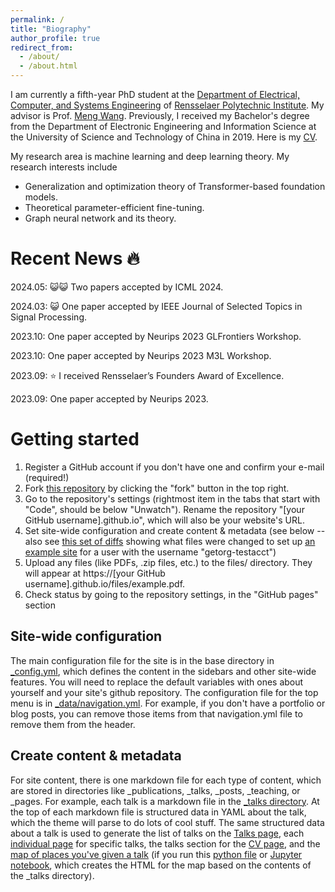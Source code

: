 ```yaml
---
permalink: /
title: "Biography"
author_profile: true
redirect_from: 
  - /about/
  - /about.html
---
```


I am currently a fifth-year PhD student at the [Department of Electrical, Computer, and Systems Engineering](https://ecse.rpi.edu/about) of [Rensselaer Polytechnic Institute](https://www.rpi.edu/). My advisor is Prof. [Meng Wang](https://sites.ecse.rpi.edu/~wang/). Previously, I received my Bachelor's degree from the Department of Electronic Engineering and Information Science at the University of Science and Technology of China in 2019. Here is my [CV](../assets/CV.pdf).

My research area is machine learning and deep learning theory. My research interests include
+ Generalization and optimization theory of Transformer-based foundation models.
+ Theoretical parameter-efficient fine-tuning.
+ Graph neural network and its theory.

Recent News 🔥
======
2024.05: 😺😺 Two papers accepted by ICML 2024.

2024.03: 😺 One paper accepted by IEEE Journal of Selected Topics in Signal Processing.

2023.10: One paper accepted by Neurips 2023 GLFrontiers Workshop.

2023.10: One paper accepted by Neurips 2023 M3L Workshop.

2023.09: ⭐ I received Rensselaer’s Founders Award of Excellence.

2023.09: One paper accepted by Neurips 2023.

Getting started
======
1. Register a GitHub account if you don't have one and confirm your e-mail (required!)
1. Fork [this repository](https://github.com/academicpages/academicpages.github.io) by clicking the "fork" button in the top right. 
1. Go to the repository's settings (rightmost item in the tabs that start with "Code", should be below "Unwatch"). Rename the repository "[your GitHub username].github.io", which will also be your website's URL.
1. Set site-wide configuration and create content & metadata (see below -- also see [this set of diffs](http://archive.is/3TPas) showing what files were changed to set up [an example site](https://getorg-testacct.github.io) for a user with the username "getorg-testacct")
1. Upload any files (like PDFs, .zip files, etc.) to the files/ directory. They will appear at https://[your GitHub username].github.io/files/example.pdf.  
1. Check status by going to the repository settings, in the "GitHub pages" section

Site-wide configuration
------
The main configuration file for the site is in the base directory in [_config.yml](https://github.com/academicpages/academicpages.github.io/blob/master/_config.yml), which defines the content in the sidebars and other site-wide features. You will need to replace the default variables with ones about yourself and your site's github repository. The configuration file for the top menu is in [_data/navigation.yml](https://github.com/academicpages/academicpages.github.io/blob/master/_data/navigation.yml). For example, if you don't have a portfolio or blog posts, you can remove those items from that navigation.yml file to remove them from the header. 

Create content & metadata
------
For site content, there is one markdown file for each type of content, which are stored in directories like _publications, _talks, _posts, _teaching, or _pages. For example, each talk is a markdown file in the [_talks directory](https://github.com/academicpages/academicpages.github.io/tree/master/_talks). At the top of each markdown file is structured data in YAML about the talk, which the theme will parse to do lots of cool stuff. The same structured data about a talk is used to generate the list of talks on the [Talks page](https://academicpages.github.io/talks), each [individual page](https://academicpages.github.io/talks/2012-03-01-talk-1) for specific talks, the talks section for the [CV page](https://academicpages.github.io/cv), and the [map of places you've given a talk](https://academicpages.github.io/talkmap.html) (if you run this [python file](https://github.com/academicpages/academicpages.github.io/blob/master/talkmap.py) or [Jupyter notebook](https://github.com/academicpages/academicpages.github.io/blob/master/talkmap.ipynb), which creates the HTML for the map based on the contents of the _talks directory).
